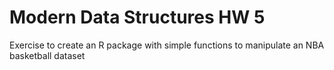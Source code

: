 # Modern Data Structures HW 5
Exercise to create an R package with simple functions to manipulate an NBA basketball dataset
